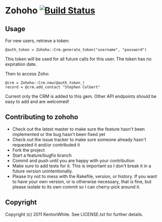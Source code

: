 
# Zohoho [![Build Status](https://secure.travis-ci.org/KentonWhite/zohoho.png)](http://travis-ci.org/KentonWhite/zohoho)

## Usage

For new users, retrieve a token:
	
	@auth_token = Zohoho::Crm.generate_token("username", "password")
	
This token will be used for all future calls for this user.  The token has no expiration date.

Then to access Zoho:

	@crm = Zohoho::Crm.new(@auth_token_) 
	record = @crm.add_contact "Stephen Colbert"
	
Current only the CRM is added to this gem.  Other API endpoints should be easy to add and are welcomed!

## Contributing to zohoho
 
* Check out the latest master to make sure the feature hasn't been implemented or the bug hasn't been fixed yet
* Check out the issue tracker to make sure someone already hasn't requested it and/or contributed it
* Fork the project
* Start a feature/bugfix branch
* Commit and push until you are happy with your contribution
* Make sure to add tests for it. This is important so I don't break it in a future version unintentionally.
* Please try not to mess with the Rakefile, version, or history. If you want to have your own version, or is otherwise necessary, that is fine, but please isolate to its own commit so I can cherry-pick around it.

## Copyright

Copyright (c) 2011 KentonWhite. See LICENSE.txt for
further details.

